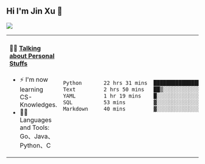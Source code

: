 
## Hi I'm Jin Xu 👋
![](https://komarev.com/ghpvc/?username=jiayouxujin&color=brightgreen&label=PROFILE+VIEWS)



<table align="center">
<tr>
<td valign="top" width="60%">

#### 🏋️‍♀️ <a href="https://github.com/jiayouxujin" target="_blank">Talking about Personal Stuffs</a>
<!-- recent_releases starts -->

- ⚡  I'm now learning CS-Knowledges.  
- 🏊‍♂️ Languages and Tools: Go、Java、Python、C
<!-- recent_releases ends -->
</td>
<td>
 
<!--START_SECTION:waka-->

```txt
Python       22 hrs 31 mins  ███████████████████▓░░░░░   78.37 %
Text         2 hrs 50 mins   ██▒░░░░░░░░░░░░░░░░░░░░░░   09.87 %
YAML         1 hr 19 mins    █░░░░░░░░░░░░░░░░░░░░░░░░   04.61 %
SQL          53 mins         ▓░░░░░░░░░░░░░░░░░░░░░░░░   03.11 %
Markdown     40 mins         ▓░░░░░░░░░░░░░░░░░░░░░░░░   02.36 %
```

<!--END_SECTION:waka-->
 
</td>
</tr>
</table>





